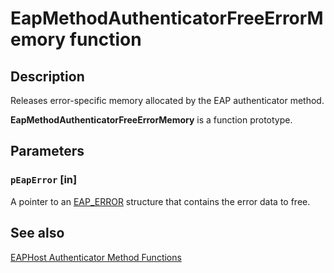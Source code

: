 # EapMethodAuthenticatorFreeErrorMemory function

## Description

Releases error-specific memory allocated by the EAP authenticator method.

**EapMethodAuthenticatorFreeErrorMemory** is a function prototype.

## Parameters

### `pEapError` [in]

A pointer to an [EAP_ERROR](https://learn.microsoft.com/windows/desktop/api/eaptypes/ns-eaptypes-eap_error) structure that contains the error data to free.

## See also

[EAPHost Authenticator Method Functions](https://learn.microsoft.com/windows/win32/eaphost/eap-host-authenticator-method-functions)